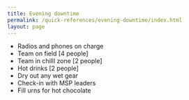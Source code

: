 ```yaml
---
title: Evening downtime
permalink: /quick-references/evening-downtime/index.html
layout: page
---
```


- Radios and phones on charge
- Team on field [4 people]
- Team in chilll zone [2 people]
- Hot drinks [2 people]
- Dry out any wet gear
- Check-in with MSP leaders
- Fill urns for hot chocolate